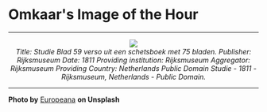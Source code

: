 # Omkaar's Image of the Hour

---

<div align="center">

<a href="https://unsplash.com/photos/an-abstract-stain-on-a-pale-beige-background-CG2iuoTQ6LQ">
  <img src="https://images.unsplash.com/photo-1750327324294-174539706e4c?crop=entropy&cs=tinysrgb&fit=max&fm=jpg&ixid=M3w3NjA2Nzh8MHwxfHJhbmRvbXx8fHx8fHx8fDE3NTI0NDQwMDB8&ixlib=rb-4.1.0&q=80&w=1080" style="max-width:100%; height:auto;">
</a>

<br>
<i>Title: Studie Blad 59 verso uit een schetsboek met 75 bladen. Publisher: Rijksmuseum Date: 1811 Providing institution: Rijksmuseum Aggregator: Rijksmuseum Providing Country: Netherlands Public Domain Studie - 1811 - Rijksmuseum, Netherlands - Public Domain.</i>

</div>

---

**Photo by** [Europeana](https://unsplash.com/@europeana) **on Unsplash**
